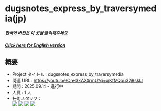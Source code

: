 # dugsnotes_express_by_traversymedia(jp)

##### [한국어 버전은 이 곳을 클릭해주세요](README.md)

##### [Click here for English version](README_EN.md)

## 概要

- Project タイトル : dugsnotes_express_by_traversymedia
- 関連 URL : https://youtu.be/CnH3kAXSrmU?si=xjKfMQou32j8skIJ
- 期間 : 2025.09.14 - 進行中
- 人員 : 1 人
- 技術スタック : </br>
  <img src="https://img.shields.io/badge/node.js-339933?style=for-the-badge&logo=node.js&logoColor=white">
  <img src="https://img.shields.io/badge/express-000000?style=for-the-badge&logo=express&logoColor=white">
  <img src="https://img.shields.io/badge/Postman-FF6C37?style=for-the-badge&logo=Postman&logoColor=white">
  <img src="https://img.shields.io/badge/Git-F05032?style=for-the-badge&logo=Git&logoColor=white">
  </br>
  </br>

